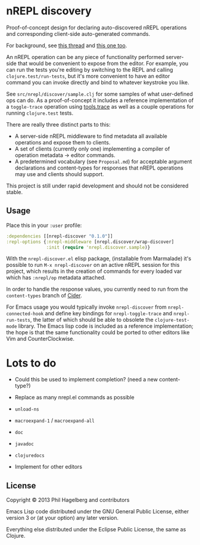 # nREPL discovery

Proof-of-concept design for declaring auto-discovered nREPL operations
and corresponding client-side auto-generated commands.

For background, see [this thread](https://groups.google.com/group/clojure-tools/browse_thread/thread/c08b628a9af8346d) and [this one too](https://groups.google.com/forum/#!topic/clojure-tools/rkmJ-5086RY).

An nREPL operation can be any piece of functionality performed
server-side that would be convenient to expose from the editor. For
example, you can run the tests you're editing by switching to the REPL
and calling `clojure.test/run-tests`, but it's more convenient to have
an editor command you can invoke directly and bind to whatever
keystroke you like.

See `src/nrepl/discover/sample.clj` for some samples of what
user-defined ops can do. As a proof-of-concept it includes a reference
implementation of a `toggle-trace` operation using
[tools.trace](https://github.com/clojure/tools.trace) as well as a
couple operations for running `clojure.test` tests.

There are really three distinct parts to this:

* A server-side nREPL middleware to find metadata all available
  operations and expose them to clients.
* A set of clients (currently only one) implementing a compiler of
  operation metadata -> editor commands.
* A predetermined vocabulary (see `Proposal.md`) for acceptable
  argument declarations and content-types for responses that nREPL
  operations may use and clients should support.

This project is still under rapid development and should not be
considered stable.

## Usage

Place this in your `:user` profile:

```clj
:dependencies [[nrepl-discover "0.1.0"]]
:repl-options {:nrepl-middleware [nrepl.discover/wrap-discover]
               :init (require 'nrepl.discover.sample)}
```

With the `nrepl-discover.el` elisp package, (installable from
Marmalade) it's possible to run `M-x nrepl-discover` on an active
nREPL session for this project, which results in the creation of
commands for every loaded var which has `:nrepl/op` metadata attached.

In order to handle the response values, you currently need to run from
the `content-types` branch of
[Cider](https://github.com/clojure-emacs/cider).

For Emacs usage you would typically invoke `nrepl-discover` from
`nrepl-connected-hook` and define key bindings for
`nrepl-toggle-trace` and `nrepl-run-tests`, the latter of which should
be able to obsolete the `clojure-test-mode` library. The Emacs lisp
code is included as a reference implementation; the hope is that the
same functionality could be ported to other editors like Vim and
CounterClockwise.

# Lots to do

* Could this be used to implement completion? (need a new content-type?)

* Replace as many nrepl.el commands as possible
 * `unload-ns`
 * `macroexpand-1` / `macroexpand-all`
 * `doc`
 * `javadoc`
 * `clojuredocs`

* Implement for other editors

## License

Copyright © 2013 Phil Hagelberg and contributors

Emacs Lisp code distributed under the GNU General Public License,
either version 3 or (at your option) any later version.

Everything else distributed under the Eclipse Public License, the same as Clojure.
